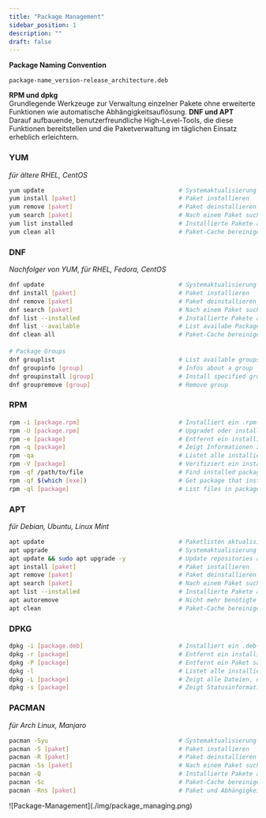 ```yaml
---
title: "Package Management"
sidebar_position: 1
description: ""
draft: false
---
```

**Package Naming Convention**
```
package-name_version-release_architecture.deb
```
**RPM und dpkg**  
Grundlegende Werkzeuge zur Verwaltung einzelner Pakete ohne erweiterte Funktionen wie automatische Abhängigkeitsauflösung.
**DNF und APT**  
Darauf aufbauende, benutzerfreundliche High-Level-Tools, die diese Funktionen bereitstellen und die Paketverwaltung im täglichen Einsatz erheblich erleichtern.

### YUM 
*für ältere RHEL, CentOS*
```bash
yum update                                      # Systemaktualisierung
yum install [paket]                             # Paket installieren
yum remove [paket]                              # Paket deinstallieren
yum search [paket]                              # Nach einem Paket suchen
yum list installed                              # Installierte Pakete anzeigen
yum clean all                                   # Paket-Cache bereinigen
```
### DNF 
*Nachfolger von YUM, für RHEL, Fedora, CentOS*
```bash
dnf update                                      # Systemaktualisierung
dnf install [paket]                             # Paket installieren
dnf remove [paket]                              # Paket deinstallieren
dnf search [paket]                              # Nach einem Paket suchen
dnf list --installed                            # Installierte Pakete anzeigen
dnf list --available                            # List availabe Packages
dnf clean all                                   # Paket-Cache bereinigen

# Package Groups
dnf grouplist                                   # List available groups
dnf groupinfo [group]                           # Infos about a group
dnf groupinstall [group]                        # Install specified group
dnf groupremove [group]                         # Remove group
```
### RPM
```bash
rpm -i [package.rpm]                            # Installiert ein .rpm-Paket
rpm -U [package.rpm]                            # Upgradet oder installiert ein .rpm-Paket
rpm -e [package]                                # Entfernt ein installiertes Paket
rpm -q [package]                                # Zeigt Informationen zu einem Paket an
rpm -qa                                         # Listet alle installierten Pakete auf
rpm -V [package]                                # Verifiziert ein installiertes Paket
rpm -qf /path/to/file                           # Find installed package containing file
rpm -qf $(which [exe])                          # Get package that installed the executable
rpm -ql [package]                               # List files in package
```
### APT 
*für Debian, Ubuntu, Linux Mint*
```bash
apt update                                      # Paketlisten aktualisieren
apt upgrade                                     # Systemaktualisierung
apt update && sudo apt upgrade -y               # Update repositories and install updates -yes to all
apt install [paket]                             # Paket installieren
apt remove [paket]                              # Paket deinstallieren
apt search [paket]                              # Nach einem Paket suchen
apt list --installed                            # Installierte Pakete anzeigen
apt autoremove                                  # Nicht mehr benötigte Pakete entfernen
apt clean                                       # Paket-Cache bereinigen
```
### DPKG
```bash
dpkg -i [package.deb]                           # Installiert ein .deb-Paket
dpkg -r [package]                               # Entfernt ein installiertes Paket
dpkg -P [package]                               # Entfernt ein Paket samt Konfigurationsdateien (Purge)
dpkg -l                                         # Listet alle installierten Pakete auf
dpkg -L [package]                               # Zeigt alle Dateien, die von einem Paket installiert wurden
dpkg -s [package]                               # Zeigt Statusinformationen zu einem Paket an
```
### PACMAN 
*für Arch Linux, Manjaro*
```bash
pacman -Syu                                     # Systemaktualisierung
pacman -S [paket]                               # Paket installieren
pacman -R [paket]                               # Paket deinstallieren
pacman -Ss [paket]                              # Nach einem Paket suchen
pacman -Q                                       # Installierte Pakete anzeigen
pacman -Sc                                      # Paket-Cache bereinigen
pacman -Rns [paket]                             # Paket und Abhängigkeiten entfernen
```

<div class="img-center">
    ![Package-Management](./img/package_managing.png)
</div>